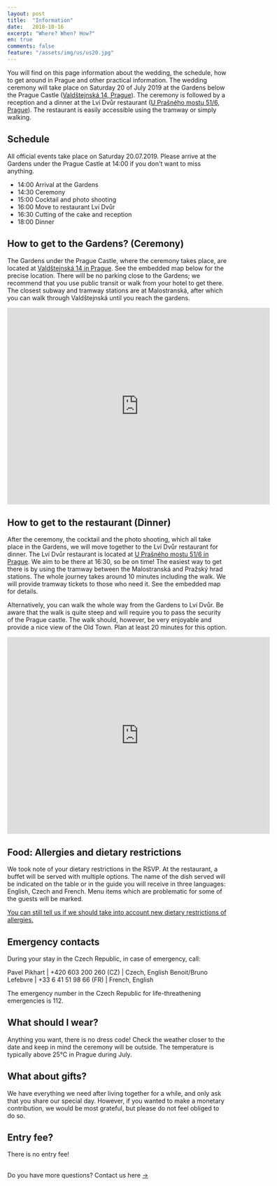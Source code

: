 ```yaml
---
layout: post
title:  "Information"
date:   2018-10-16
excerpt: "Where? When? How?"
en: true
comments: false
feature: "/assets/img/us/us20.jpg"
---
```


You will find on this page information about the wedding, the schedule, how to
get around in Prague and other practical information.  The wedding ceremony will take
place on Saturday 20 of July 2019 at the Gardens below the Prague Castle (<a
href="https://goo.gl/maps/5QXy6FHM8tR2">Valdštejnská 14, Prague</a>). The
ceremony is followed by a reception and a dinner at the Lví Dvůr restaurant (<a
href="https://goo.gl/maps/sSkRSUzZvdsQyYJ67">U Prašného mostu 51/6,
Prague</a>). The restaurant is easily accessible using the tramway or simply
walking.


## Schedule

All official events take place on Saturday 20.07.2019. Please arrive at
the Gardens under the Prague Castle at 14:00 if you don't want to miss
anything.

* 14:00 Arrival at the Gardens
* 14:30 Ceremony
* 15:00 Cocktail and photo shooting
* 16:00 Move to restaurant Lví Dvůr
* 16:30 Cutting of the cake and reception
* 18:00 Dinner


## How to get to the Gardens? (Ceremony)

The Gardens under the Prague Castle, where the ceremony takes place, are located
at <a href="https://goo.gl/maps/5QXy6FHM8tR2">Valdštejnská 14 in Prague</a>. See
the embedded map below for the precise location. There will be no parking
close to the Gardens; we recommend that you use public transit or walk from your
hotel to get there. The closest subway and tramway stations are at Malostranská,
after which you can walk through Valdštejnská until you reach the gardens.

<iframe src="https://www.google.com/maps/embed?pb=!1m18!1m12!1m3!1d2456.8966402713013!2d14.405383811518716!3d50.09093382200063!2m3!1f0!2f0!3f0!3m2!1i1024!2i768!4f13.1!3m3!1m2!1s0x0%3A0x81e732b40ce9ee51!2sGardens+below+Prague+Castle!5e0!3m2!1sen!2sfr!4v1549119562276" width="600" height="450" frameborder="0" style="border:0" allowfullscreen></iframe>


## How to get to the restaurant (Dinner)

After the ceremony, the cocktail and the photo shooting, which all take place in
the Gardens, we will move together to the Lví Dvůr restaurant for dinner. The
Lví Dvůr restaurant is located at <a href="https://goo.gl/maps/sSkRSUzZvdsQyYJ67">U
Prašného mostu 51/6 in Prague</a>. We aim to be there at 16:30, so be on time!
The easiest way to get there is by using the tramway between the Malostranská and
Pražský hrad stations. The whole journey takes around 10 minutes including the
walk. We will provide tramway tickets to those who need it. See the embedded map
for details.

Alternatively, you can walk the whole way from the Gardens to Lví Dvůr. Be aware
that the walk is quite steep and will require you to pass the security of the
Prague castle. The walk should, however, be very enjoyable and provide a nice
view of the Old Town. Plan at least 20 minutes for this option.

<iframe src="https://www.google.com/maps/embed?pb=!1m28!1m12!1m3!1d5119.30859111208!2d14.399814927968885!3d50.092759067710375!2m3!1f0!2f0!3f0!3m2!1i1024!2i768!4f13.1!4m13!3e3!4m5!1s0x470b94e1b0e44bd9%3A0x81e732b40ce9ee51!2zWmFocmFkeSBwb2QgUHJhxb5za8O9bSBocmFkZW0sIFZhbGTFoXRlam5za8OhLCBNYWzDoSBTdHJhbmEsIEN6ZWNoaWE!3m2!1d50.090554999999995!2d14.405994!4m5!1s0x470b951f6acc9c43%3A0xe4ae7f0b307a7318!2zTHbDrSBEdsWvciwgVSBQcmHFoW7DqWhvIG1vc3R1IDUxLzYsIDExOCAwMCBQcmFoYSAxLUhyYWTEjWFueSwgQ3plY2hpYQ!3m2!1d50.092906899999996!2d14.3986006!5e0!3m2!1sen!2sfr!4v1561295055589!5m2!1sen!2sfr" width="600" height="450" frameborder="0" style="border:0" allowfullscreen></iframe>


## Food: Allergies and dietary restrictions

We took note of your dietary restrictions in the RSVP. At the restaurant, a
buffet will be served with multiple options. The name of the dish served will be
indicated on the table or in the guide you will receive in three languages:
English, Czech and French. Menu items which are problematic for some of the
guests will be marked.

<a href="https://helena-benoit.github.io//contact-en/"> You can still tell us if we should take into account new dietary restrictions of allergies. </a>

## Emergency contacts

During your stay in the Czech Republic, in case of emergency, call:

Pavel Pikhart         | +420 603 200 260 (CZ)  | Czech, English 
Benoit/Bruno Lefebvre | +33 6 41 51 98 66 (FR) | French, English 

The emergency number in the Czech Republic for life-threathening emergencies is 112.


## What should I wear?

Anything you want, there is no dress code! Check the weather closer to the date
and keep in mind the ceremony will be outside. The temperature is typically
above 25°C in Prague during July.

## What about gifts?

We have everything we need after living together for a while, and only ask that
you share our special day. However, if you wanted to make a monetary
contribution, we would be most grateful, but please do not feel obliged to do
so.


## Entry fee?

There is no entry fee!


<br/>
Do you have more questions? Contact us here <a href="https://helena-benoit.github.io//contact-en/" class="btn zoombtn"> &rarr; </a> <br/>





